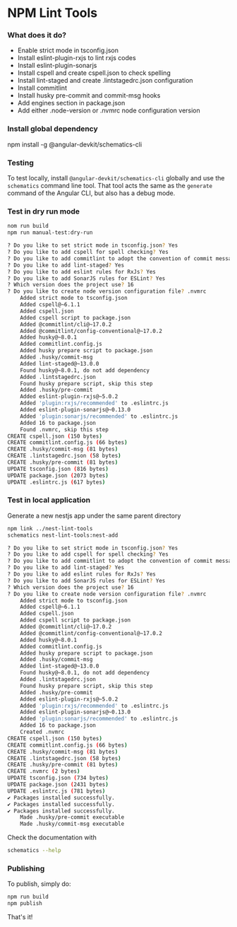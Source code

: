 # NPM Lint Tools


### What does it do?

- Enable strict mode in tsconfig.json
- Install eslint-plugin-rxjs to lint rxjs codes
- Install eslint-plugin-sonarjs
- Install cspell and create cspell.json to check spelling
- Install lint-staged and create .lintstagedrc.json configuration
- Install commitlint
- Install husky pre-commit and commit-msg hooks
- Add engines section in package.json
- Add either .node-version or .nvmrc node configuration version

### Install global dependency

npm install -g @angular-devkit/schematics-cli

### Testing

To test locally, install `@angular-devkit/schematics-cli` globally and use the `schematics` command line tool. That tool acts the same as the `generate` command of the Angular CLI, but also has a debug mode.

### Test in dry run mode

```bash
nom run build
npm run manual-test:dry-run
```

``` bash
? Do you like to set strict mode in tsconfig.json? Yes
? Do you like to add cspell for spell checking? Yes
? Do you like to add commitlint to adopt the convention of commit message? Yes
? Do you like to add lint-staged? Yes
? Do you like to add eslint rules for RxJs? Yes
? Do you like to add SonarJS rules for ESLint? Yes
? Which version does the project use? 16
? Do you like to create node version configuration file? .nvmrc
    Added strict mode to tsconfig.json
    Added cspell@~6.1.1
    Added cspell.json
    Added cspell script to package.json
    Added @commitlint/cli@~17.0.2
    Added @commitlint/config-conventional@~17.0.2
    Added husky@~8.0.1
    Added commitlint.config.js
    Added husky prepare script to package.json
    Added .husky/commit-msg
    Added lint-staged@~13.0.0
    Found husky@~8.0.1, do not add dependency
    Added .lintstagedrc.json
    Found husky prepare script, skip this step
    Added .husky/pre-commit
    Added eslint-plugin-rxjs@~5.0.2
    Added 'plugin:rxjs/recommended' to .eslintrc.js
    Added eslint-plugin-sonarjs@~0.13.0
    Added 'plugin:sonarjs/recommended' to .eslintrc.js
    Added 16 to package.json
    Found .nvmrc, skip this step
CREATE cspell.json (150 bytes)
CREATE commitlint.config.js (66 bytes)
CREATE .husky/commit-msg (81 bytes)
CREATE .lintstagedrc.json (58 bytes)
CREATE .husky/pre-commit (81 bytes)
UPDATE tsconfig.json (816 bytes)
UPDATE package.json (2073 bytes)
UPDATE .eslintrc.js (617 bytes)
```

### Test in local application

Generate a new nestjs app under the same parent directory

```bash
npm link ../nest-lint-tools
schematics nest-lint-tools:nest-add
```

``` bash
? Do you like to set strict mode in tsconfig.json? Yes
? Do you like to add cspell for spell checking? Yes
? Do you like to add commitlint to adopt the convention of commit message? Yes
? Do you like to add lint-staged? Yes
? Do you like to add eslint rules for RxJs? Yes
? Do you like to add SonarJS rules for ESLint? Yes
? Which version does the project use? 16
? Do you like to create node version configuration file? .nvmrc
    Added strict mode to tsconfig.json
    Added cspell@~6.1.1
    Added cspell.json
    Added cspell script to package.json
    Added @commitlint/cli@~17.0.2
    Added @commitlint/config-conventional@~17.0.2
    Added husky@~8.0.1
    Added commitlint.config.js
    Added husky prepare script to package.json
    Added .husky/commit-msg
    Added lint-staged@~13.0.0
    Found husky@~8.0.1, do not add dependency
    Added .lintstagedrc.json
    Found husky prepare script, skip this step
    Added .husky/pre-commit
    Added eslint-plugin-rxjs@~5.0.2
    Added 'plugin:rxjs/recommended' to .eslintrc.js
    Added eslint-plugin-sonarjs@~0.13.0
    Added 'plugin:sonarjs/recommended' to .eslintrc.js
    Added 16 to package.json
    Created .nvmrc
CREATE cspell.json (150 bytes)
CREATE commitlint.config.js (66 bytes)
CREATE .husky/commit-msg (81 bytes)
CREATE .lintstagedrc.json (58 bytes)
CREATE .husky/pre-commit (81 bytes)
CREATE .nvmrc (2 bytes)
UPDATE tsconfig.json (734 bytes)
UPDATE package.json (2431 bytes)
UPDATE .eslintrc.js (781 bytes)
✔ Packages installed successfully.
✔ Packages installed successfully.
✔ Packages installed successfully.
    Made .husky/pre-commit executable
    Made .husky/commit-msg executable
```

Check the documentation with

```bash
schematics --help
```


### Publishing

To publish, simply do:

```bash
npm run build
npm publish
```

That's it!

